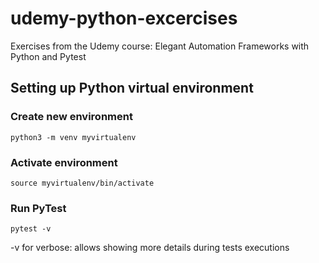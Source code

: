 # udemy-python-excercises
Exercises from the Udemy course: Elegant Automation Frameworks with Python and Pytest

## Setting up Python virtual environment
### Create new environment

``python3 -m venv myvirtualenv``

### Activate environment

``source myvirtualenv/bin/activate``

### Run PyTest
 
``pytest -v``

-v for verbose: allows showing more details during tests executions
